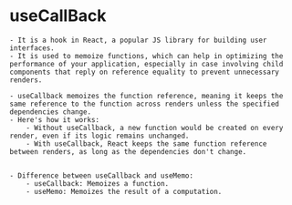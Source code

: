 # useCallBack
    - It is a hook in React, a popular JS library for building user interfaces.
    - It is used to memoize functions, which can help in optimizing the performance of your application, especially in case involving child components that reply on reference equality to prevent unnecessary renders.

    - useCallback memoizes the function reference, meaning it keeps the same reference to the function across renders unless the specified dependencies change.
    - Here's how it works:
        - Without useCallback, a new function would be created on every render, even if its logic remains unchanged.
        - With useCallback, React keeps the same function reference between renders, as long as the dependencies don't change.
    

    - Difference between useCallback and useMemo:
        - useCallback: Memoizes a function.
        - useMemo: Memoizes the result of a computation.